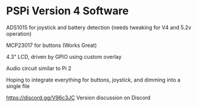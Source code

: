 # PSPi Version 4 Software

ADS1015 for joystick and battery detection (needs tweaking for V4 and 5.2v operation)

MCP23017 for buttons (Works Great)

4.3" LCD, driven by GPIO using custom overlay

Audio circuit similar to Pi 2

Hoping to integrate everything for buttons, joystick, and dimming into a single file

https://discord.gg/V96c3JC Version discussion on Discord
